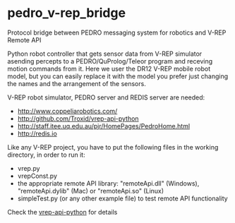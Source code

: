 # pedro_v-rep_bridge
Protocol bridge between PEDRO messaging system for robotics and V-REP Remote API

Python robot controller that gets sensor data from V-REP simulator asending percepts to a PEDRO/QuProlog/Teleor program and receving motion commands from it. Here we user the DR12 V-REP mobile robot model, but you can easily replace it with the model you prefer just changing the names and the arrangement of the sensors.


V-REP robot simulator, PEDRO server and REDIS server are needed: 
-  http://www.coppeliarobotics.com/
-  http://github.com/Troxid/vrep-api-python
-  http://staff.itee.uq.edu.au/pjr/HomePages/PedroHome.html
-  http://redis.io


Like any V-REP project, you have to put the following files in the working directory, in order to run it:
-  vrep.py
-  vrepConst.py
-  the appropriate remote API library: "remoteApi.dll" (Windows), "remoteApi.dylib" (Mac) or "remoteApi.so" (Linux)
-  simpleTest.py (or any other example file) to test remote API functionality

Check the [vrep-api-python](https://github.com/Troxid/vrep-api-python) for details
